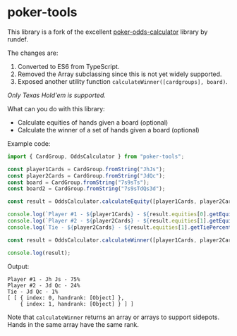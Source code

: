 # poker-tools

This library is a fork of the excellent [poker-odds-calculator](https://github.com/rundef/node-poker-odds-calculator) library by rundef.

The changes are:

1. Converted to ES6 from TypeScript.
2. Removed the Array subclassing since this is not yet widely supported.
3. Exposed another utility function `calculateWinner([cardgroups], board)`.

_Only Texas Hold'em is supported._

What can you do with this library:

- Calculate equities of hands given a board (optional)
- Calculate the winner of a set of hands given a board (optional)

Example code:

```js
import { CardGroup, OddsCalculator } from "poker-tools";

const player1Cards = CardGroup.fromString("JhJs");
const player2Cards = CardGroup.fromString("JdQc");
const board = CardGroup.fromString("7s9sTs");
const board2 = CardGroup.fromString("7s9sTdQs3d");

const result = OddsCalculator.calculateEquity([player1Cards, player2Cards], board);

console.log(`Player #1 - ${player1Cards} - ${result.equities[0].getEquity()}%`);
console.log(`Player #2 - ${player2Cards} - ${result.equities[1].getEquity()}%`);
console.log(`Tie - ${player2Cards} - ${result.equities[1].getTiePercentage()}%`);

const result = OddsCalculator.calculateWinner([player1Cards, player2Cards], board);

console.log(result);
```

Output:

```
Player #1 - Jh Js - 75%
Player #2 - Jd Qc - 24%
Tie - Jd Qc - 1%
[ [ { index: 0, handrank: [Object] },
    { index: 1, handrank: [Object] } ] ]
```

Note that `calculateWinner` returns an array or arrays to support sidepots. Hands in the same array have the same rank.
